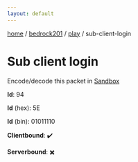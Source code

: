 ```yaml
---
layout: default
---
```


[home](/)  /  [bedrock201](/protocol/bedrock201)  /  [play](/protocol/bedrock201/play)  /  sub-client-login

# Sub client login

Encode/decode this packet in [Sandbox](../../../sandbox/bedrock201#play.sub_client_login)

**Id**: 94

**Id** (hex): 5E

**Id** (bin): 01011110

**Clientbound**: ✔️

**Serverbound**: ✖️

